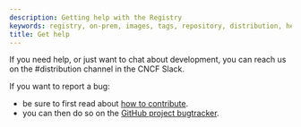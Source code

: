 ```yaml
---
description: Getting help with the Registry
keywords: registry, on-prem, images, tags, repository, distribution, help, 101, TL;DR
title: Get help
---
```


If you need help, or just want to chat about development, you can reach us on the #distribution channel in the CNCF Slack.

If you want to report a bug:

- be sure to first read about [how to contribute](https://go.izuma.io/izcr/blob/master/CONTRIBUTING.md).
- you can then do so on the [GitHub project bugtracker](https://go.izuma.io/izcr/issues).

